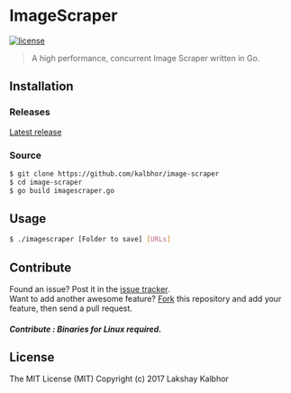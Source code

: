 # ImageScraper

[![license](https://img.shields.io/github/license/mashape/apistatus.svg?style=flat-square)](LICENSE)


> A high performance, concurrent Image Scraper written in Go.


## Installation

### Releases
[Latest release](https://github.com/kalbhor/Image-Scraper/releases)

### Source
```sh
$ git clone https://github.com/kalbhor/image-scraper
$ cd image-scraper
$ go build imagescraper.go
```


## Usage

```sh
$ ./imagescraper [Folder to save] [URLs]
```


## Contribute

Found an issue? Post it in the [issue tracker](https://github.com/kalbhor/Image-Scraper/issues). <br> 
Want to add another awesome feature? [Fork](https://github.com/kalbhor/Image-Scraper/fork) this repository and add your feature, then send a pull request.

##### Contribute : Binaries for Linux required. 


## License
The MIT License (MIT)
Copyright (c) 2017 Lakshay Kalbhor

